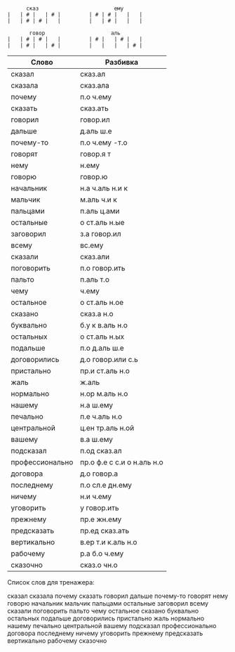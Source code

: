 ```

      сказ                        ему
|   | # |   | # |         | # | # |   |   |
|   | # | # |   |         |   | # |   |   |

       говор                     аль
|   | # | # |   |         | # |   | # |   |
|   | # |   | # |         |   |   |   | # |

```

| Слово | Разбивка |
| --- | --- |
| сказал | сказ.ал | 
| сказала | сказ.ала | 
| почему | п.о ч.ему | 
| сказать | сказ.ать | 
| говорил | говор.ил | 
| дальше | д.аль ш.е | 
| почему-то | п.о ч.ему -т.о | 
| говорят | говор.я т | 
| нему | н.ему | 
| говорю | говор.ю | 
| начальник | н.а ч.аль н.и к | 
| мальчик | м.аль ч.и к | 
| пальцами | п.аль ц.ами | 
| остальные | о ст.аль н.ые | 
| заговорил | з.а говор.ил | 
| всему | вс.ему | 
| сказали | сказ.али | 
| поговорить | п.о говор.ить | 
| пальто | п.аль т.о | 
| чему | ч.ему | 
| остальное | о ст.аль н.ое | 
| сказано | сказ.а н.о | 
| буквально | б.у к в.аль н.о | 
| остальных | о ст.аль н.ых | 
| подальше | п.о д.аль ш.е | 
| договорились | д.о говор.или с.ь | 
| пристально | пр.и ст.аль н.о | 
| жаль | ж.аль | 
| нормально | н.ор м.аль н.о | 
| нашему | н.а ш.ему | 
| печально | п.е ч.аль н.о | 
| центральной | ц.ен тр.аль н.ой | 
| вашему | в.а ш.ему | 
| подсказал | п.од сказ.ал | 
| профессионально | пр.о ф.е с с.и о н.аль н.о | 
| договора | д.о говор.а | 
| последнему | п.о сл.е дн.ему | 
| ничему | н.и ч.ему | 
| уговорить | у говор.ить | 
| прежнему | пр.е жн.ему | 
| предсказать | пр.ед сказ.ать | 
| вертикально | в.ер т.и к.аль н.о | 
| рабочему | р.а б.о ч.ему | 
| сказочно | сказ.о чн.о | 

Список слов для тренажера:

сказал сказала почему сказать говорил дальше почему-то говорят нему говорю начальник мальчик пальцами остальные заговорил всему сказали поговорить пальто чему остальное сказано буквально остальных подальше договорились пристально жаль нормально нашему печально центральной вашему подсказал профессионально договора последнему ничему уговорить прежнему предсказать вертикально рабочему сказочно
